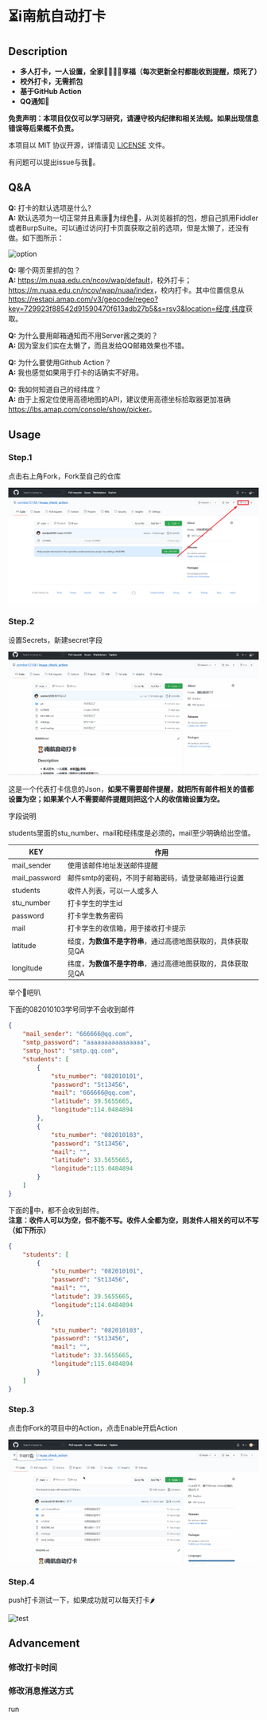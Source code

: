# ⏳i南航自动打卡

## Description

- **多人打卡，一人设置，全家👨‍👨‍👦‍👦享福（每次更新全村都能收到提醒，烦死了）**
- **校外打卡，无需抓包**
- **基于GitHub Action**
- **QQ通知📧**

**免责声明：本项目仅仅可以学习研究，请遵守校内纪律和相关法规。如果出现信息错误等后果概不负责。**

本项目以 MIT 协议开源，详情请见 [LICENSE](LICENSE) 文件。

有问题可以提出issue与我🤺。

## Q&A

**Q:** 打卡的默认选项是什么?  
**A:** 默认选项为一切正常并且素康🐎为绿色💚，从浏览器抓的包，想自己抓用Fiddler或者BurpSuite。可以通过访问打卡页面获取之前的选项，但是太懒了，还没有做。如下图所示：

![option](./pic/option.png)

**Q:** 哪个网页里抓的包？  
**A:** <https://m.nuaa.edu.cn/ncov/wap/default>，校外打卡；<https://m.nuaa.edu.cn/ncov/wap/nuaa/index>，校内打卡。其中位置信息从<https://restapi.amap.com/v3/geocode/regeo?key=729923f88542d91590470f613adb27b5&s=rsv3&location=经度,纬度>获取。

**Q:** 为什么要用邮箱通知而不用Server酱之类的？  
**A:** 因为室友们实在太懒了，而且发给QQ邮箱效果也不错。

**Q:** 为什么要使用Github Action？  
**A:** 我也感觉如果用于打卡的话确实不好用。

**Q:** 我如何知道自己的经纬度？  
**A:** 由于上报定位使用高德地图的API，建议使用高德坐标拾取器更加准确<https://lbs.amap.com/console/show/picker>。

## Usage

### Step.1

点击右上角Fork，Fork至自己的仓库

![fork](./pic/fork.png)

### Step.2

设置Secrets，新建secret字段

![set_secret](./pic/set_secret.gif)

这是一个代表打卡信息的Json，**如果不需要邮件提醒，就把所有邮件相关的值都设置为空；如果某个人不需要邮件提醒则把这个人的收信箱设置为空。**

字段说明

students里面的stu_number、mail和经纬度是必须的，mail至少明确给出空值。

|  KEY   | 作用  |
|  ----  | ----  |
| mail_sender  | 使用该邮件地址发送邮件提醒 |
| mail_password  | 邮件smtp的密码，不同于邮箱密码，请登录邮箱进行设置 |
|  students  |  收件人列表，可以一人或多人  |
|  stu_number  |  打卡学生的学生id  |
|  password  | 打卡学生教务密码  |
|  mail  | 打卡学生的收信箱，用于接收打卡提示  |
|  latitude  | 经度，**为数值不是字符串**，通过高德地图获取的，具体获取见QA  |
|  longitude  | 纬度，**为数值不是字符串**，通过高德地图获取的，具体获取见QA  |

举个🌰吧叭

下面的082010103学号同学不会收到邮件

``` json
{
    "mail_sender": "666666@qq.com",
    "smtp_password": "aaaaaaaaaaaaaaaa",
    "smtp_host": "smtp.qq.com",
    "students": [
        {
            "stu_number": "082010101",
            "password": "St13456",
            "mail": "666666@qq.com",
            "latitude": 39.5655665,
            "longitude":114.0484894
        },
        {
            "stu_number": "082010103",
            "password": "St13456",
            "mail": "",
            "latitude": 33.5655665,
            "longitude":115.0484894
        }
    ]
}
```

下面的🌰中，都不会收到邮件。  
**注意：收件人可以为空，但不能不写。收件人全都为空，则发件人相关的可以不写（如下所示）**

``` json
{
    "students": [
        {
            "stu_number": "082010101",
            "password": "St13456",
            "mail": "",
            "latitude": 39.5655665,
            "longitude":114.0484894
        },
        {
            "stu_number": "082010103",
            "password": "St13456",
            "mail": "",
            "latitude": 33.5655665,
            "longitude":115.0484894
        }
    ]
}
```

### Step.3

点击你Fork的项目中的Action，点击Enable开启Action

![enable_action](./pic/enable_action.gif)

### Step.4

push打卡测试一下，如果成功就可以每天打卡🌶

![test](./pic/test.gif)

## Advancement

### 修改打卡时间

### 修改消息推送方式

run

